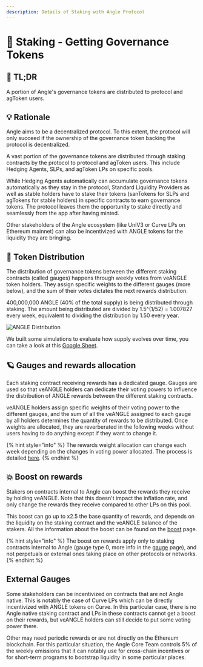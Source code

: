 ```yaml
---
description: Details of Staking with Angle Protocol
---
```


# 🎁 Staking - Getting Governance Tokens

## 🔎 TL;DR

A portion of Angle's governance tokens are distributed to protocol and agToken users.

## 💡 Rationale

Angle aims to be a decentralized protocol. To this extent, the protocol will only succeed if the ownership of the governance token backing the protocol is decentralized.

A vast portion of the governance tokens are distributed through staking contracts by the protocol to protocol and agToken users. This include Hedging Agents, SLPs, and agToken LPs on specific pools.

While Hedging Agents automatically can accumulate governance tokens automatically as they stay in the protocol, Standard Liquidity Providers as well as stable holders have to stake their tokens (sanTokens for SLPs and agTokens for stable holders) in specific contracts to earn governance tokens. The protocol leaves them the opportunity to stake directly and seamlessly from the app after having minted.

Other stakeholders of the Angle ecosystem (like UniV3 or Curve LPs on Ethereum mainnet) can also be incentivized with ANGLE tokens for the liquidity they are bringing.

## 💐 Token Distribution

The distribution of governance tokens between the different staking contracts (called gauges) happens through weekly votes from veANGLE token holders. They assign specific weights to the different gauges (more below), and the sum of their votes dictates the next rewards distribution.

400,000,000 ANGLE (40% of the total supply) is being distributed through staking. The amount being distributed are divided by 1.5^(1/52) = 1.007827 every week, equivalent to dividing the distribution by 1.50 every year.

![ANGLE Distribution](../../.gitbook/assets/Liquidity-Mining-Distributed-Supply-Over-Time.png)

We built some simulations to evaluate how supply evolves over time, you can take a look at this [Google Sheet](https://docs.google.com/spreadsheets/d/1yraSUH_7D-VMnCUsIYWWdW1pxL7bDxN3o0M5japQmeY/edit#gid=0).

## 🪐 Gauges and rewards allocation

Each staking contract receiving rewards has a dedicated gauge. Gauges are used so that veANGLE holders can dedicate their voting powers to influence the distribution of ANGLE rewards between the different staking contracts.

veANGLE holders assign specific weights of their voting power to the different gauges, and the sum of all the veANGLE assigned to each gauge by all holders determines the quantity of rewards to be distributed. Once weights are allocated, they are reverberated in the following weeks without users having to do anything except if they want to change it.

{% hint style="info" %}
The rewards weight allocation can change each week depending on the changes in voting power allocated. The process is detailed [here](../../governance/veANGLE/gauges.md).
{% endhint %}

## 💥 Boost on rewards

Stakers on contracts internal to Angle can boost the rewards they receive by holding veANGLE. Note that this doesn't impact the inflation rate, and only change the rewards they receive compared to other LPs on this pool.

This boost can go up to x2.5 the base quantity of rewards, and depends on the liquidity on the staking contract and the veANGLE balance of the stakers. All the information about the boost can be found on the [boost](../../governance/veANGLE/boost.md) page.

{% hint style="info" %}
The boost on rewards apply only to staking contracts internal to Angle (gauge type 0, more info in the [gauge](../../governance/veANGLE/gauges.md) page), and not perpetuals or external ones taking place on other protocols or networks.
{% endhint %}

## External Gauges

Some stakeholders can be incentivized on contracts that are not Angle native. This is notably the case of Curve LPs which can be directly incentivized with ANGLE tokens on Curve. In this particular case, there is no Angle native staking contract and LPs in these contracts cannot get a boost on their rewards, but veANGLE holders can still decide to put some voting power there.

Other may need periodic rewards or are not directly on the Ethereum blockchain. For this particular situation, the Angle Core Team controls 5% of the weekly emissions that it can notably use for cross-chain incentives or for short-term programs to bootstrap liquidity in some particular places.

